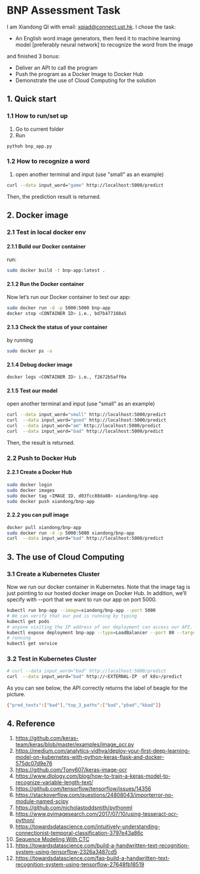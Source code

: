 # BNP Assessment Task

I am Xiandong QI with email: xqiad@connect.ust.hk. I chose the task: 

- An English word image generators, then feed it to machine learning model [preferably neural network] to recognize the word from the image

and finished 3 bonus:

 - Deliver an API to call the program
 - Push the program as a Docker Image to Docker Hub
 - Demonstrate the use of Cloud Computing for the solution



## 1. Quick start

### 1.1 How to run/set up

1. Go to current folder 
2. Run 

```bash
pythoh bnp_app.py
```

### 1.2 How to recognize a word

1. open another terminal and input (use "small" as an example)

```bash
curl --data input_word="game" http://localhost:5000/predict
```
Then, the prediction result is returned.



## 2. Docker image

### 2.1 Test in local docker env

#### 2.1.1 Build our Docker container 

run:

```bash
sudo docker build -t bnp-app:latest .
```

#### 2.1.2 Run the Docker container

Now let’s run our Docker container to test our app:

```bash
sudo docker run -d -p 5000:5000 bnp-app
docker stop <CONTAINER ID> i.e., bd7b477188a5
```

#### 2.1.3 Check the status of your container 

by running

```bash
sudo docker ps -a
```

#### 2.1.4 Debug docker image

```bash
docker logs <CONTAINER ID> i.e., f2672b5aff0a
```

#### 2.1.5 Test our model

open another terminal and input (use "small" as an example)

```bash
curl --data input_word="small" http://localhost:5000/predict
curl  --data input_word="good" http://localhost:5000/predict
curl  --data input_word="am" http://localhost:5000/predict
curl  --data input_word="bad" http://localhost:5000/predict
```

Then, the result is returned.

### 2.2 Push to Docker Hub

#### 2.2.1 Create a Docker Hub

```bash
sudo docker login
sudo docker images
sudo docker tag <IMAGE ID, d03fcc88da88> xiandong/bnp-app
sudo docker push xiandong/bnp-app
```

#### 2.2.2 you can pull image

```bash
docker pull xiandong/bnp-app
sudo docker run -d -p 5000:5000 xiandong/bnp-app
curl  --data input_word="bad" http://localhost:5000/predict
```

## 3. The use of Cloud Computing

### 3.1 Create a Kubernetes Cluster

Now we run our docker container in Kubernetes. Note that the image tag is just pointing to our hosted docker image on Docker Hub. In addition, we’ll specify with --port that we want to run our app on port 5000.

```bash
kubectl run bnp-app --image=xiandong/bnp-app --port 5000
# We can verify that our pod is running by typing
kubectl get pods
# anyone visiting the IP address of our deployment can access our API.
kubectl expose deployment bnp-app --type=LoadBalancer --port 80 --target-port 5000
# running
kubectl get service
```

### 3.2 Test in Kubernetes Cluster

```bash
# curl --data input_word="bad" http://localhost:5000/predict
curl  --data input_word="bad" http://<EXTERNAL-IP  of k8s>/predict
```

As you can see below, the API correctly returns the label of beagle for the picture.

```bash
{"pred_texts":["bad"],"top_3_paths":["bad","pbad","kbad"]}
```


## 4. Reference

1. https://github.com/keras-team/keras/blob/master/examples/image_ocr.py
2. https://medium.com/analytics-vidhya/deploy-your-first-deep-learning-model-on-kubernetes-with-python-keras-flask-and-docker-575dc07d9e76
3. https://github.com/Tony607/keras-image-ocr
4. https://www.dlology.com/blog/how-to-train-a-keras-model-to-recognize-variable-length-text/
5. https://github.com/tensorflow/tensorflow/issues/14356
6. https://stackoverflow.com/questions/24808043/importerror-no-module-named-scipy
6. https://github.com/nicholastoddsmith/pythonml
7. https://www.pyimagesearch.com/2017/07/10/using-tesseract-ocr-python/
8. https://towardsdatascience.com/intuitively-understanding-connectionist-temporal-classification-3797e43a86c
9. [Sequence Modeling
With CTC](https://distill.pub/2017/ctc/)
10. https://towardsdatascience.com/build-a-handwritten-text-recognition-system-using-tensorflow-2326a3487cd5
11. https://towardsdatascience.com/faq-build-a-handwritten-text-recognition-system-using-tensorflow-27648fb18519


